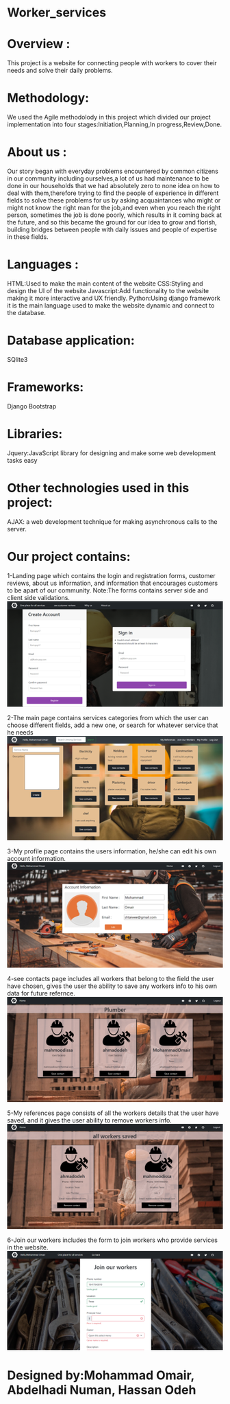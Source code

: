 # Worker_services



# Overview :
This project is a website for connecting people with workers to cover their needs and solve their daily problems.

# Methodology:
We used the Agile methodolody in this project which divided our project implementation into four stages:Initiation,Planning,In progress,Review,Done.


# About us :

Our story began with everyday problems encountered by common citizens in our community including ourselves,a lot of us had maintenance to be done in our households that we had absolutely zero to none idea on how to deal with them,therefore trying to find the people of experience in different fields to solve these problems for us by asking acquaintances who might or might not know the right man for the job,and even when you reach the right person, sometimes the job is done poorly, which results in it coming back at the future, and so this became the ground for our idea to grow and florish, building bridges between people with daily issues and people of expertise in these fields.




# Languages :
HTML:Used to make the main content of the website
CSS:Styling and design the UI of the website
Javascript:Add functionality to the website making it more interactive and UX friendly.
Python:Using django framework it is the main language used to make the website dynamic and connect to the database.

# Database application:
SQlite3

# Frameworks:
Django
Bootstrap


# Libraries:
Jquery:JavaScript library for designing and make some web development tasks easy


# Other technologies used in this project:
AJAX: a web development technique for making asynchronous calls to the server.




# Our project contains:

1-Landing page which contains the login and registration forms, customer reviews, about us information, and information that encourages customers to be apart of our community.
Note:The forms contains server side and client side validations.
![My Image](https://github.com/Shtaiwee1/Project_services2/blob/master/Capture6.PNG)

2-The main page contains services categories from which the user can choose different fields, add a new one, or search for whatever service that he needs
![My Image](https://github.com/Shtaiwee1/Project_services2/blob/master/Capture3.PNG)

3-My profile page contains the users information, he/she can edit his own account information.
![My Image](https://github.com/Shtaiwee1/Project_services2/blob/master/Capture2.PNG)

4-see contacts page includes all workers that belong to the field the user have chosen, gives the user the ability to save any workers info to his own data for future refernce.
![My Image](https://github.com/Shtaiwee1/Project_services2/blob/master/Capture4.PNG)

5-My references page consists of all the workers details that the user have saved, and it gives the user ability to remove workers info.
![My Image](https://github.com/Shtaiwee1/Project_services2/blob/master/Capture9.PNG)

6-Join our workers includes the form to join workers who provide services in the website.
![My Image](https://github.com/Shtaiwee1/Project_services2/blob/master/Capture8.PNG)



# Designed by:Mohammad Omair, Abdelhadi Numan, Hassan Odeh
